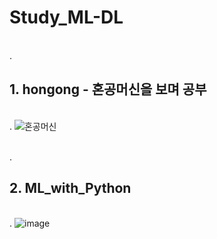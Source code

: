 # Study_ML-DL

<br>. 
## 1. hongong - 혼공머신을 보며 공부  
<br>. 
![혼공머신](https://user-images.githubusercontent.com/76867481/176591017-c0c9cbc1-f981-4770-90a0-914ef27ea459.png)

<br>. 
## 2. ML_with_Python  
<br>. 
![image](https://user-images.githubusercontent.com/76867481/176591140-fb5850bb-7f1c-42b4-bc45-68579d98639f.png)
